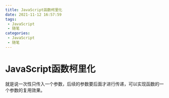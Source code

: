 ```yaml
---
title: JavaScript函数柯里化
date: 2021-11-12 16:57:59
tags:
 - JavaScript
 - 随笔
categories:
 - JavaScript
 - 随笔
---
```




#  JavaScript函数柯里化

​		就是说一次性只传入一个参数，后续的参数要后面才进行传递，可以实现函数的一个参数的复用效果。

